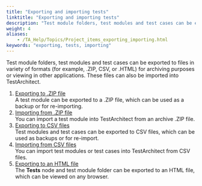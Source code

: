 ```yaml
--- 
title: "Exporting and importing tests"
linktitle: "Exporting and importing tests"
description: "Test module folders, test modules and test cases can be exported to files in variety of formats (for example, .ZIP, CSV, or .HTML) for archiving purposes or viewing in other applications. These files can also be imported into TestArchitect."
weight: 4
aliases: 
    - /TA_Help/Topics/Project_items_exporting_importing.html
keywords: "exporting, tests, importing"
---
```


Test module folders, test modules and test cases can be exported to files in variety of formats \(for example, .ZIP, CSV, or .HTML\) for archiving purposes or viewing in other applications. These files can also be imported into TestArchitect.

1.  [Exporting to .ZIP file](/user-guide/tests/exporting-and-importing-tests/exporting-to-zip-file)  
A test module can be exported to a .ZIP file, which can be used as a backup or for re-importing.
2.  [Importing from .ZIP file](/user-guide/tests/exporting-and-importing-tests/importing-from-zip-file)  
You can import a test module into TestArchitect from an archive .ZIP file.
3.  [Exporting to CSV files](/user-guide/tests/exporting-and-importing-tests/exporting-to-csv-files/)  
Test modules and test cases can be exported to CSV files, which can be used as backups or for re-import.
4.  [Importing from CSV files](/user-guide/tests/exporting-and-importing-tests/importing-from-csv-files/)  
You can import test modules or test cases into TestArchitect from CSV files.
5.  [Exporting to an HTML file](/user-guide/tests/exporting-and-importing-tests/exporting-to-an-html-file)  
The **Tests** node and test module folder can be exported to an HTML file, which can be viewed on any browser.




